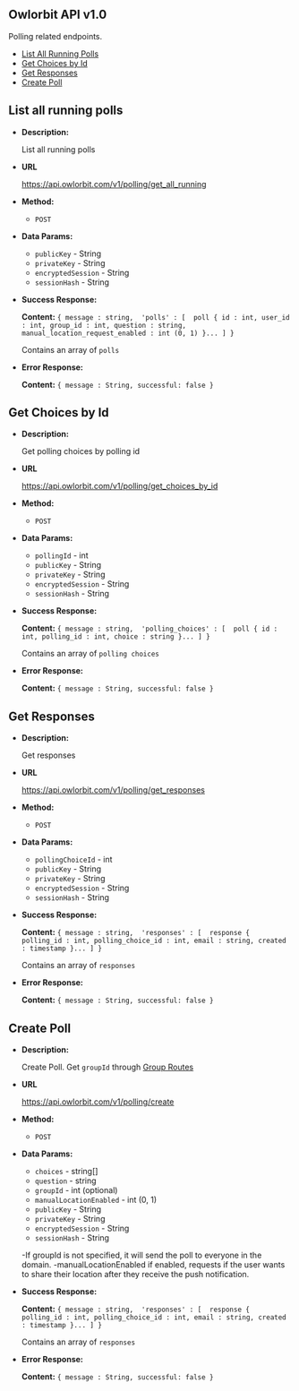 **Owlorbit API v1.0**
----

Polling related endpoints.


- [List All Running Polls](#list-all-running-polls)
- [Get Choices by Id](#get-choices-by-id)
- [Get Responses](#get-responses)
- [Create Poll](#create-poll)


## List all running polls

* **Description:**
  
  List all running polls

* **URL**

  <https://api.owlorbit.com/v1/polling/get_all_running>

* **Method:**

  * `POST`
  
* **Data Params:**
  
  * `publicKey` - String <br/>
  * `privateKey` - String  <br/>
  * `encryptedSession` - String <br/>
  * `sessionHash` - String


* **Success Response:**

    **Content:** `{ message : string, 
    'polls' : [  poll { id : int, user_id : int, group_id : int, question : string, manual_location_request_enabled : int (0, 1) }... ] }`

  Contains an array of `polls`

 
* **Error Response:**

    **Content:** `{ message : String, successful: false }`

## Get Choices by Id

* **Description:**
  
  Get polling choices by polling id

* **URL**

  <https://api.owlorbit.com/v1/polling/get_choices_by_id>

* **Method:**

  * `POST`
  
* **Data Params:**
  
  * `pollingId` - int <br/>
  * `publicKey` - String <br/>
  * `privateKey` - String  <br/>
  * `encryptedSession` - String <br/>
  * `sessionHash` - String


* **Success Response:**

    **Content:** `{ message : string, 
    'polling_choices' : [  poll { id : int, polling_id : int, choice : string }... ] }`

  Contains an array of `polling choices`

 
* **Error Response:**

    **Content:** `{ message : String, successful: false }`


## Get Responses

* **Description:**
  
  Get responses

* **URL**

  <https://api.owlorbit.com/v1/polling/get_responses>

* **Method:**

  * `POST`
  
* **Data Params:**
  
  * `pollingChoiceId` - int <br/>
  * `publicKey` - String <br/>
  * `privateKey` - String  <br/>
  * `encryptedSession` - String <br/>
  * `sessionHash` - String


* **Success Response:**

    **Content:** `{ message : string, 
    'responses' : [  response { polling_id : int, polling_choice_id : int, email : string, created : timestamp }... ] }`

  Contains an array of `responses`

 
* **Error Response:**

    **Content:** `{ message : String, successful: false }`  


## Create Poll

* **Description:**
  
  Create Poll.  Get `groupId` through <a href="../Group/README.md#list-all-groups-in-domain">Group Routes</a>

* **URL**

  <https://api.owlorbit.com/v1/polling/create>

* **Method:**

  * `POST`
  
* **Data Params:**
  
  * `choices` - string[] <br/>
  * `question` - string <br/>
  * `groupId` - int (optional) <br/>
  * `manualLocationEnabled` - int (0, 1) <br/>
  * `publicKey` - String <br/>
  * `privateKey` - String  <br/>
  * `encryptedSession` - String <br/>
  * `sessionHash` - String


  -If groupId is not specified, it will send the poll to everyone in the domain.
  -manualLocationEnabled if enabled, requests if the user wants to share their location after they receive the push notification.

* **Success Response:**

    **Content:** `{ message : string, 
    'responses' : [  response { polling_id : int, polling_choice_id : int, email : string, created : timestamp }... ] }`

  Contains an array of `responses`

 
* **Error Response:**

    **Content:** `{ message : String, successful: false }`      
